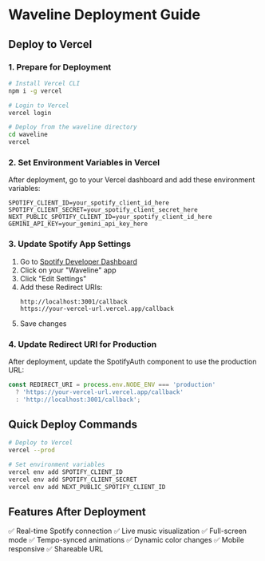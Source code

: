 # Waveline Deployment Guide

## Deploy to Vercel

### 1. Prepare for Deployment

```bash
# Install Vercel CLI
npm i -g vercel

# Login to Vercel
vercel login

# Deploy from the waveline directory
cd waveline
vercel
```

### 2. Set Environment Variables in Vercel

After deployment, go to your Vercel dashboard and add these environment variables:

```
SPOTIFY_CLIENT_ID=your_spotify_client_id_here
SPOTIFY_CLIENT_SECRET=your_spotify_client_secret_here
NEXT_PUBLIC_SPOTIFY_CLIENT_ID=your_spotify_client_id_here
GEMINI_API_KEY=your_gemini_api_key_here
```

### 3. Update Spotify App Settings

1. Go to [Spotify Developer Dashboard](https://developer.spotify.com/dashboard)
2. Click on your "Waveline" app
3. Click "Edit Settings"
4. Add these Redirect URIs:
   ```
   http://localhost:3001/callback
   https://your-vercel-url.vercel.app/callback
   ```
5. Save changes

### 4. Update Redirect URI for Production

After deployment, update the SpotifyAuth component to use the production URL:

```typescript
const REDIRECT_URI = process.env.NODE_ENV === 'production' 
  ? 'https://your-vercel-url.vercel.app/callback'
  : 'http://localhost:3001/callback';
```

## Quick Deploy Commands

```bash
# Deploy to Vercel
vercel --prod

# Set environment variables
vercel env add SPOTIFY_CLIENT_ID
vercel env add SPOTIFY_CLIENT_SECRET
vercel env add NEXT_PUBLIC_SPOTIFY_CLIENT_ID
```

## Features After Deployment

✅ Real-time Spotify connection
✅ Live music visualization
✅ Full-screen mode
✅ Tempo-synced animations
✅ Dynamic color changes
✅ Mobile responsive
✅ Shareable URL